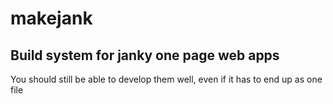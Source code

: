 makejank
=========

Build system for janky one page web apps
----------

You should still be able to develop them well, even if it has to end up as one file
